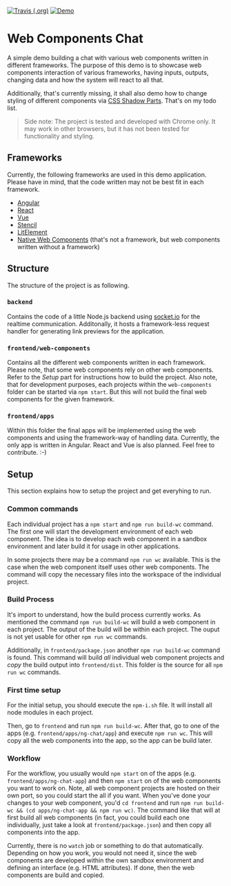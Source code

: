 [![Travis (.org)](https://img.shields.io/travis/thinktecture-labs/web-components-chat?style=for-the-badge)](https://travis-ci.org/thinktecture-labs/web-components-chat)
[![Demo](https://img.shields.io/website?label=demo&style=for-the-badge&url=https%3A%2F%2Ftt-web-components-chat-ng.azurewebsites.net%2F)](https://tt-web-components-chat-ng.azurewebsites.net/)

# Web Components Chat

A simple demo building a chat with various web components written in different frameworks.
The purpose of this demo is to showcase web components interaction of various frameworks, having inputs, outputs, changing data and how the system will react to all that. 

Additionally, that's currently missing, it shall also demo how to change styling of different components via [CSS Shadow Parts](https://www.w3.org/TR/css-shadow-parts-1/). That's on my todo list.

> Side note: The project is tested and developed with Chrome only. It may work in other browsers, but it has not been tested for functionality and styling.

## Frameworks

Currently, the following frameworks are used in this demo application.
Please have in mind, that the code written may not be best fit in each framework.

* [Angular](https://angular.io/)
* [React](https://reactjs.org/)
* [Vue](https://vuejs.org/)
* [Stencil](https://stenciljs.com/)
* [LitElement](https://lit-element.polymer-project.org/)
* [Native Web Components](https://www.webcomponents.org/) (that's not a framework, but web components written without a framework)

## Structure

The structure of the project is as following.

### `backend`

Contains the code of a little Node.js backend using [socket.io]() for the realtime communication. Additonally, it hosts a framework-less request handler for generating link previews for the application.

### `frontend/web-components`

Contains all the different web components written in each framework.
Please note, that some web components rely on other web components.
Refer to the _Setup_ part for instructions how to build the project. 
Also note, that for development purposes, each projects within the `web-components` folder can be started via `npm start`.
But this will not build the final web components for the given framework.

### `frontend/apps`

Within this folder the final apps will be implemented using the web components and using the framework-way of handling data.
Currently, the only app is written in Angular. 
React and Vue is also planned. 
Feel free to contribute. :-)

## Setup

This section explains how to setup the project and get everyhing to run.

### Common commands

Each individual project has a `npm start` and `npm run build-wc` command.
The first one will start the development environment of each web component.
The idea is to develop each web component in a sandbox environment and later build it for usage in other applications.

In some projects there may be a command `npm run wc` available.
This is the case when the web component itself uses other web components.
The command will copy the necessary files into the workspace of the individual project.

### Build Process

It's import to understand, how the build process currently works. 
As mentioned the command `npm run build-wc` will build a web component in each project.
The output of the build will be within each project.
The ouput is not yet usable for other `npm run wc` commands.

Additionally, in `frontend/package.json` another `npm run build-wc` command is found.
This command will build _all_ individual web component projects and _copy_ the build output into `frontend/dist`.
This folder is the source for all `npm run wc` commands.

### First time setup

For the initial setup, you should execute the `npm-i.sh` file.
It will install all node modules in each project.

Then, go to `frontend` and run `npm run build-wc`.
After that, go to one of the apps (e.g. `frontend/apps/ng-chat/app`) and execute `npm run wc`.
This will copy all the web components into the app, so the app can be build later.

### Workflow

For the workflow, you usually would `npm start` on of the apps (e.g. `frontend/apps/ng-chat-app`) and then `npm start` on of the web components you want to work on.
Note, all web component projects are hosted on their own port, so you could start the all if you want.
When you've done your changes to your web component, you'd `cd frontend` and run `npm run build-wc && (cd apps/ng-chat-app && npm run wc)`. 
The command like that will at first build all web components (in fact, you could build each one individually, just take a look at `frontend/package.json`) and then copy all components into the app. 

Currently, there is no `watch` job or something to do that automatically.
Depending on how you work, you would not need it, since the web components are developed within the own sandbox environment and defining an interface (e.g. HTML attributes). 
If done, then the web components are build and copied.
